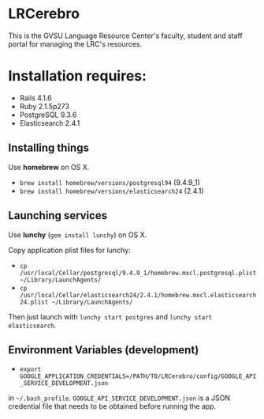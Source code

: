 # LRCerebro
This is the GVSU Language Resource Center's faculty, student and staff portal for managing the LRC's resources.

# Installation requires:

* Rails 4.1.6
* Ruby 2.1.5p273
* PostgreSQL 9.3.6
* Elasticsearch 2.4.1

## Installing things

Use **homebrew** on OS X.

- `brew install homebrew/versions/postgresql94` (9.4.9_1)
- `brew install homebrew/versions/elasticsearch24` (2.4.1)

## Launching services

Use **lunchy** (`gem install lunchy`) on OS X.

Copy application plist files for lunchy:

- `cp /usr/local/Cellar/postgresql/9.4.9_1/homebrew.mxcl.postgresql.plist ~/Library/LaunchAgents/`
- `cp /usr/local/Cellar/elasticsearch24/2.4.1/homebrew.mxcl.elasticsearch24.plist ~/Library/LaunchAgents/`

Then just launch with `lunchy start postgres` and `lunchy start elasticsearch`.

## Environment Variables (development)

- `export GOOGLE_APPLICATION_CREDENTIALS=/PATH/TO/LRCerebro/config/GOOGLE_API_SERVICE_DEVELOPMENT.json`

in `~/.bash_profile`. `GOOGLE_API_SERVICE_DEVELOPMENT.json` is a JSON credential file that needs to be obtained before running the app.
